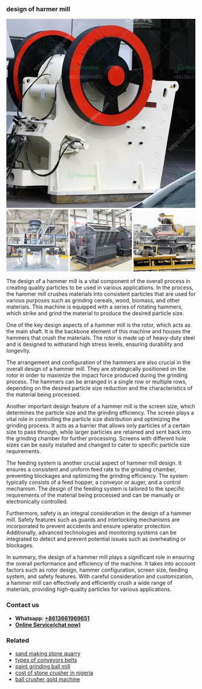 <h3>design of harmer mill</h3><img src='1702260240.jpg' alt=''><p>The design of a hammer mill is a vital component of the overall process in creating quality particles to be used in various applications. In the process, the hammer mill crushes materials into consistent particles that are used for various purposes such as grinding cereals, wood, biomass, and other materials. This machine is equipped with a series of rotating hammers, which strike and grind the material to produce the desired particle size.</p><p>One of the key design aspects of a hammer mill is the rotor, which acts as the main shaft. It is the backbone element of this machine and houses the hammers that crush the materials. The rotor is made up of heavy-duty steel and is designed to withstand high stress levels, ensuring durability and longevity.</p><p>The arrangement and configuration of the hammers are also crucial in the overall design of a hammer mill. They are strategically positioned on the rotor in order to maximize the impact force produced during the grinding process. The hammers can be arranged in a single row or multiple rows, depending on the desired particle size reduction and the characteristics of the material being processed.</p><p>Another important design feature of a hammer mill is the screen size, which determines the particle size and the grinding efficiency. The screen plays a vital role in controlling the particle size distribution and optimizing the grinding process. It acts as a barrier that allows only particles of a certain size to pass through, while larger particles are retained and sent back into the grinding chamber for further processing. Screens with different hole sizes can be easily installed and changed to cater to specific particle size requirements.</p><p>The feeding system is another crucial aspect of hammer mill design. It ensures a consistent and uniform feed rate to the grinding chamber, preventing blockages and optimizing the grinding efficiency. The system typically consists of a feed hopper, a conveyor or auger, and a control mechanism. The design of the feeding system is tailored to the specific requirements of the material being processed and can be manually or electronically controlled.</p><p>Furthermore, safety is an integral consideration in the design of a hammer mill. Safety features such as guards and interlocking mechanisms are incorporated to prevent accidents and ensure operator protection. Additionally, advanced technologies and monitoring systems can be integrated to detect and prevent potential issues such as overheating or blockages.</p><p>In summary, the design of a hammer mill plays a significant role in ensuring the overall performance and efficiency of the machine. It takes into account factors such as rotor design, hammer configuration, screen size, feeding system, and safety features. With careful consideration and customization, a hammer mill can effectively and efficiently crush a wide range of materials, providing high-quality particles for various applications.</p><h3>Contact us</h3><ul><li><strong>Whatsapp:&nbsp;<a href="https://wa.me/8613661969651">+8613661969651</a></strong></li><li><a href="https://swt.shibang-china.com/?git&amp;zhl&amp;design of harmer mill"><strong>Online Service(chat now)</strong></a></li></ul><h3>Related</h3><ul><li><a href='sand making stone quarry.md'>sand making stone quarry</a></li><li><a href='types of conveyors belts.md'>types of conveyors belts</a></li><li><a href='paint grinding ball mill.md'>paint grinding ball mill</a></li><li><a href='cost of stone crusher in nigeria.md'>cost of stone crusher in nigeria</a></li><li><a href='ball crusher gold machine.md'>ball crusher gold machine</a></li></ul>
